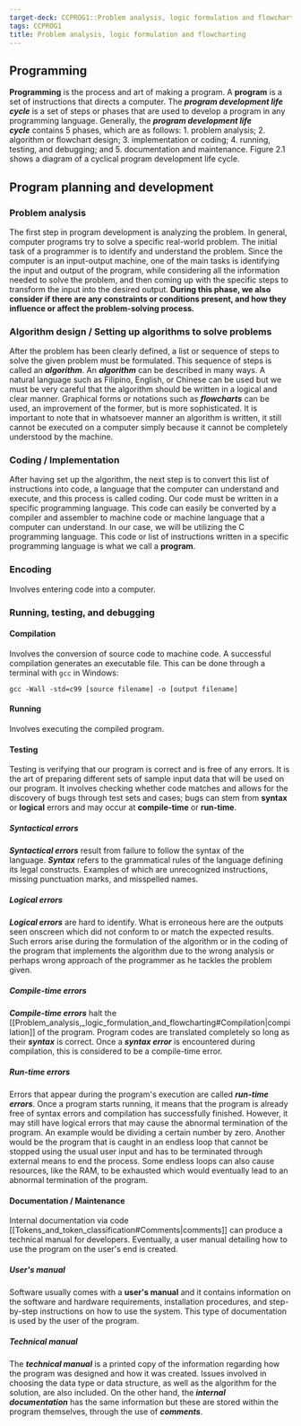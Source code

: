 ```yaml
---
target-deck: CCPROG1::Problem analysis, logic formulation and flowcharting
tags: CCPROG1
title: Problem analysis, logic formulation and flowcharting
---
```


## Programming

**Programming** is the process and art of making a program. A **program** is a set of instructions that directs a computer. The _**program development life cycle**_ is a set of steps or phases that are used to develop a program in any programming language. Generally, the _**program development life cycle**_ contains 5 phases, which are as follows: 1. problem analysis; 2. algorithm or flowchart design; 3. implementation or coding; 4. running, testing, and debugging; and 5. documentation and maintenance. Figure 2.1 shows a diagram of a cyclical program development life cycle.
<!--ID: 1694694364008-->

## Program planning and development

### Problem analysis

The first step in program development is analyzing the problem. In general, computer programs try to solve a specific real-world problem. The initial task of a programmer is to identify and understand the problem. Since the computer is an input-output machine, one of the main tasks is identifying the input and output of the program, while considering all the information needed to solve the problem, and then coming up with the specific steps to transform the input into the desired output. **During this phase, we also consider if there are any constraints or conditions present, and how they influence or affect the problem-solving process.**
<!--ID: 1694694364012-->

### Algorithm design / Setting up algorithms to solve problems

After the problem has been clearly defined, a list or sequence of steps to solve the given problem must be formulated. This sequence of steps is called an _**algorithm**_.
An _**algorithm**_ can be described in many ways. A natural language such as Filipino, English, or Chinese can be used but we must be very careful that the algorithm should be written in a logical and clear manner. Graphical forms or notations such as **_flowcharts_** can be used, an improvement of the former, but is more sophisticated. It is important to note that in whatsoever manner an algorithm is written, it still cannot be executed on a computer simply because it cannot be completely understood by the machine.
<!--ID: 1694694364016-->

### Coding / Implementation

After having set up the algorithm, the next step is to convert this list of instructions into code, a language that the computer can understand and execute, and this process is called coding.
Our code must be written in a specific programming language. This code can easily be converted by a compiler and assembler to machine code or machine language that a computer can understand. In our case, we will be utilizing the C programming language. This code or list of instructions written in a specific programming language is what we call a **program**.
<!--ID: 1694694364021-->

### Encoding

Involves entering code into a computer.
<!--ID: 1694694364024-->

### Running, testing, and debugging

#### Compilation

Involves the conversion of source code to machine code. A successful compilation generates an executable file. This can be done through a terminal with `gcc` in Windows:
```
gcc -Wall -std=c99 [source filename] -o [output filename]
```
<!--ID: 1694694364028-->

#### Running

Involves executing the compiled program.
<!--ID: 1694694364032-->

#### Testing

Testing is verifying that our program is correct and is free of any errors. It is the art of preparing different sets of sample input data that will be used on our program. It involves checking whether code matches and allows for the discovery of bugs through test sets and cases; bugs can stem from **syntax** or **logical** errors and may occur at **compile-time** or **run-time**.
<!--ID: 1694694364035-->

##### Syntactical errors

_**Syntactical errors**_ result from failure to follow the syntax of the language. _**Syntax**_ refers to the grammatical rules of the language defining its legal constructs. Examples of which are unrecognized instructions, missing punctuation marks, and misspelled names.
<!--ID: 1694694364040-->

##### Logical errors

_**Logical errors**_ are hard to identify. What is erroneous here are the outputs seen onscreen which did not conform to or match the expected results. Such errors arise during the formulation of the algorithm or in the coding of the program that implements the algorithm due to the wrong analysis or perhaps wrong approach of the programmer as he tackles the problem given.
<!--ID: 1694694364044-->

##### Compile-time errors

_**Compile-time errors**_ halt the [[Problem_analysis,_logic_formulation_and_flowcharting#Compilation|compilation]] of the program. Program codes are translated completely so long as their _**syntax**_ is correct. Once a **_syntax error_** is encountered during compilation, this is considered to be a compile-time error.
<!--ID: 1694694364047-->

##### Run-time errors

Errors that appear during the program's execution are called _**run-time errors**_. Once a program starts running, it means that the program is already free of syntax errors and compilation has successfully finished. However, it may still have logical errors that may cause the abnormal termination of the program. An example would be dividing a certain number by zero. Another would be the program that is caught in an endless loop that cannot be stopped using the usual user input and has to be terminated through external means to end the process. Some endless loops can also cause resources, like the RAM, to be exhausted which would eventually lead to an abnormal termination of the program.
<!--ID: 1694694364050-->

#### Documentation / Maintenance

Internal documentation via code [[Tokens_and_token_classification#Comments|comments]] can produce a technical manual for developers. Eventually, a user manual detailing how to use the program on the user's end is created.
<!--ID: 1694694364052-->

##### User's manual

Software usually comes with a **user's manual** and it contains information on the software and hardware requirements, installation procedures, and step-by-step instructions on how to use the system. This type of documentation is used by the user of the program.
<!--ID: 1694694364055-->

##### Technical manual

The _**technical manual**_ is a printed copy of the information regarding how the program was designed and how it was created. Issues involved in choosing the data type or data structure, as well as the algorithm for the solution, are also included. On the other hand, the _**internal documentation**_ has the same information but these are stored within the program themselves, through the use of **_comments_**.
<!--ID: 1694694364058-->
